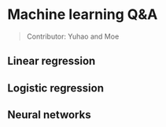 # Machine learning Q&A
> Contributor: Yuhao and Moe

## Linear regression
## Logistic regression
## Neural networks 